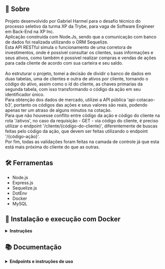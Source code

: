 ## :page_with_curl: Sobre
  Projeto desenvolvido por Gabriel Harmel para o desafio técnico do processo seletivo da turma XP da Trybe, para vaga de Software Engineer em Back-End na XP Inc.
  </br>
  Aplicação construída com Node.Js, sendo que a comunicação com banco de dados foi realizada utilizando o ORM Sequelize.
  </br>
  Esta API RESTful simula o funcionamento de uma corretora de investimentos, onde é possível consultar os clientes, suas informações e seus ativos, como também é possível realizar compras e vendas de ações para cada cliente de acordo com sua carteira e seu saldo.
  <br />
  <br />
  Ao estruturar o projeto, tomei a decisão de dividir o banco de dados em duas tabelas, uma de clientes e outra de ativos por cliente, tornando o código do ativo, assim como o id do cliente, as chaves primarias da segunda tabela, com isso transformando o código da ação em seu identificador único.
  <br />
  Para obtenção dos dados de mercado, utilizei a API pública 'api-cotacao-b3', portanto os códigos das ações e seus valores são reais, podendo apenas ter um atraso de alguns minutos na cotação.
  <br />
  Para que não houvesse conflito entre código da ação e código do cliente na rota '/ativos', no caso da requisição - GET - via código do cliente, é preciso utilizar o endpoint '/cliente/{código-do-cliente}', diferentemente de buscas feitas pelo código da ação, que devem ser feitas utilizando o endpoint '/{código-ação}'.
  <br />
  Por fim, todas as validações foram feitas na camada de controle já que esta está mais próxima do cliente do que as outras.

## :hammer_and_wrench: Ferramentas

* Node.js
* Express.js
* Sequelize.js
* DotEnv
* Docker
* MySQL

## :whale2: Instalação e execução com Docker

<details>
  <summary markdown="span"><strong>Instruções</strong></summary><br />

Para rodar está aplicação é necessário ter **Git**, **Docker** e o **Docker Compose** instalados no seu computador. O Docker Compose precisa estar na versão **1.29** ou superior.

### 1 - Clone o repositório
```sh
git clone git@github.com:harmelson/dt-psel-xp.git
```

### 2 - Rode os containers executando o comando abaixo na pasta raiz da aplicação
```sh
docker-compose up -d --build
```

### 3 - Rode o comando para abrir o terminal do container blogs_api
```sh
docker exec -it psel_xp bash
```

### 4 - No terminal do container, instale as dependências e execute a aplicação

Instalando dependências:
```sh
npm install
```

Executando aplicação:
```sh
npm start
```

<br />
</details>

## :books: Documentação

<details>
  <summary markdown="span"><strong>Endpoints e instruções de uso</strong></summary><br />
Tendo iniciado a aplicação como foi ensinado no bloco anterior, utilize um cliente de requisições HTTP de sua preferência (Insomnia, Thunder Client, etc) para fazer as chamadas para o endereço:

**localhost:3000/**

**Exemplo de requisição:** localhost:3000/conta/1

**Observação: Todos os endpoints com o verbo POST possuem validações especificas**


**Rotas:**
* /investimentos
* /ativos
* /conta

<br />
<br />

**Endpoints para rota '/investimentos'**
<details>
<summary markdown="span"><strong>Endpoints:</strong></summary><br />

* **POST** /comprar
 
 Recebe um objeto com código do cliente, código do ativo e quantidade de ações a serem compradas

* **POST** /vender

Recebe um objeto com código do cliente, código do ativo e quantidade de ações a serem vendidas
</details>
<br />

**Endpoints para rota '/ativos'**
<details>
<summary markdown="span"><strong>Endpoints:</strong></summary><br />

* **GET** /cliente/{código-do-cliente}

 Neste caso, foi adicionado o endpoint '/cliente' para diferenciar o código do cliente com o código do ativo.
 Informa todos os ativos em carteira do cliente especificado.

* **GET** /{código-do-ativo}

 Retorna o código do ativo, quantidade de ativos disponíveis para compra, valor de compra e valor de venda 
</details>
<br />

**Endpoints para rota '/conta'**
<details>
<summary markdown="span"><strong>Endpoints:</strong></summary><br />

* **GET** /{código-do-cliente}

 Retorna código do cliente, saldo em conta e moeda utilizada.

* **POST** /saque

 Recebe código do cliente e valor a ser sacado.

* **POST** /deposito

 Recebe código do cliente e valor a ser depositado.
</details>

<br />
</details>
